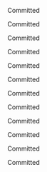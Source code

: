 Committed

Committed

Committed

Committed

Committed

Committed

Committed

Committed

Committed

Committed

Committed

Committed

